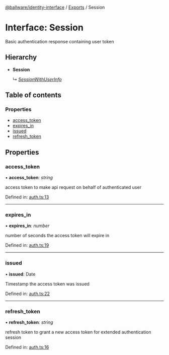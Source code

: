 [@ballware/identity-interface](../README.md) / [Exports](../modules.md) / Session

# Interface: Session

Basic authentication response containing user token

## Hierarchy

* **Session**

  ↳ [*SessionWithUserInfo*](sessionwithuserinfo.md)

## Table of contents

### Properties

- [access\_token](session.md#access_token)
- [expires\_in](session.md#expires_in)
- [issued](session.md#issued)
- [refresh\_token](session.md#refresh_token)

## Properties

### access\_token

• **access\_token**: *string*

access token to make api request on behalf of authenticated user

Defined in: [auth.ts:13](https://github.com/frankball/ballware-identity-interface/blob/6e35751/src/auth.ts#L13)

___

### expires\_in

• **expires\_in**: *number*

number of seconds the access token will expire in

Defined in: [auth.ts:19](https://github.com/frankball/ballware-identity-interface/blob/6e35751/src/auth.ts#L19)

___

### issued

• **issued**: Date

Timestamp the access token was issued

Defined in: [auth.ts:22](https://github.com/frankball/ballware-identity-interface/blob/6e35751/src/auth.ts#L22)

___

### refresh\_token

• **refresh\_token**: *string*

refresh token to grant a new access token for extended authentication session

Defined in: [auth.ts:16](https://github.com/frankball/ballware-identity-interface/blob/6e35751/src/auth.ts#L16)
